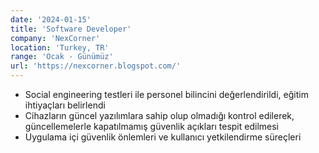 ```yaml
---
date: '2024-01-15'
title: 'Software Developer'
company: 'NexCorner'
location: 'Turkey, TR'
range: 'Ocak - Günümüz'
url: 'https://nexcorner.blogspot.com/'
---
```


- Social engineering testleri ile personel bilincini değerlendirildi, eğitim ihtiyaçları belirlendi
- Cihazların güncel yazılımlara sahip olup olmadığı kontrol edilerek, güncellemelerle kapatılmamış güvenlik açıkları tespit edilmesi
- Uygulama içi güvenlik önlemleri ve kullanıcı yetkilendirme süreçleri
